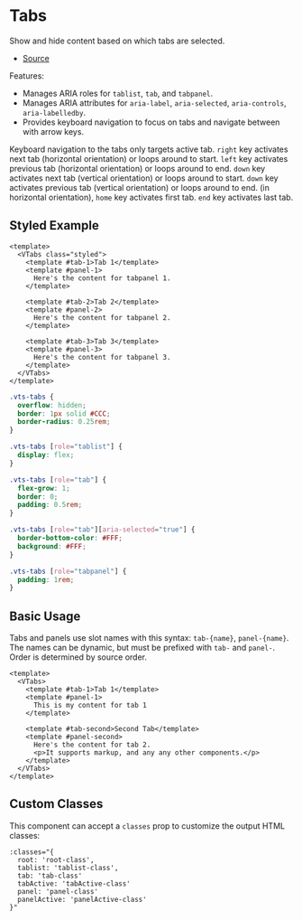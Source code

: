 # Tabs

Show and hide content based on which tabs are selected.

- [Source](https://github.com/AustinGil/vuetensils/blob/master/src/components/VTabs/VTabs.vue)

Features:

- Manages ARIA roles for `tablist`, `tab`, and `tabpanel`.
- Manages ARIA attributes for `aria-label`, `aria-selected`, `aria-controls`, `aria-labelledby`.
- Provides keyboard navigation to focus on tabs and navigate between with arrow keys.

Keyboard navigation to the tabs only targets active tab. `right` key activates next tab (horizontal orientation) or loops around to start. `left` key activates previous tab (horizontal orientation) or loops around to end. `down` key activates next tab (vertical orientation) or loops around to start. `down` key activates previous tab (vertical orientation) or loops around to end. (in horizontal orientation), `home` key activates first tab. `end` key activates last tab.

## Styled Example

```vue live
<template>
  <VTabs class="styled">
    <template #tab-1>Tab 1</template>
    <template #panel-1>
      Here's the content for tabpanel 1.
    </template>

    <template #tab-2>Tab 2</template>
    <template #panel-2>
      Here's the content for tabpanel 2.
    </template>

    <template #tab-3>Tab 3</template>
    <template #panel-3>
      Here's the content for tabpanel 3.
    </template>
  </VTabs>
</template>
```

```css
.vts-tabs {
  overflow: hidden;
  border: 1px solid #CCC;
  border-radius: 0.25rem;
}

.vts-tabs [role="tablist"] {
  display: flex;
}

.vts-tabs [role="tab"] {
  flex-grow: 1;
  border: 0;
  padding: 0.5rem;
}

.vts-tabs [role="tab"][aria-selected="true"] {
  border-bottom-color: #FFF;
  background: #FFF;
}

.vts-tabs [role="tabpanel"] {
  padding: 1rem;
}
```

## Basic Usage

Tabs and panels use slot names with this syntax: `tab-{name}`, `panel-{name}`. The names can be dynamic, but must be prefixed with `tab-` and `panel-`. Order is determined by source order.

```vue live
<template>
  <VTabs>
    <template #tab-1>Tab 1</template>
    <template #panel-1>
      This is my content for tab 1
    </template>

    <template #tab-second>Second Tab</template>
    <template #panel-second>
      Here's the content for tab 2.
      <p>It supports markup, and any any other components.</p>
    </template>
  </VTabs>
</template>
```

## Custom Classes

This component can accept a `classes` prop to customize the output HTML classes:

```
:classes="{ 
  root: 'root-class', 
  tablist: 'tablist-class', 
  tab: 'tab-class'
  tabActive: 'tabActive-class'
  panel: 'panel-class'
  panelActive: 'panelActive-class'
}"
```
